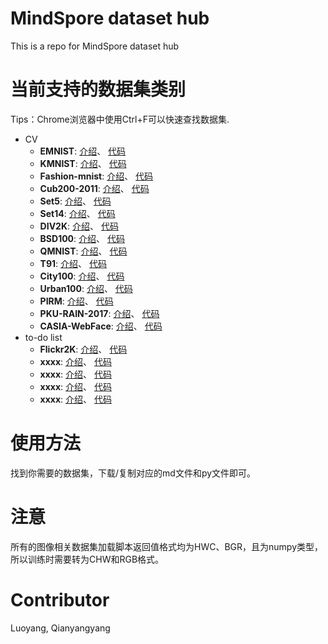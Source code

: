 # MindSpore dataset hub
This is a repo for MindSpore dataset hub

# 当前支持的数据集类别
Tips：Chrome浏览器中使用Ctrl+F可以快速查找数据集.

+ CV
  + **EMNIST**: [介绍](docs/emnist.md)、 [代码](./cv/emnist.py)
  + **KMNIST**: [介绍](docs/kmnist.md)、 [代码](./cv/kmnist.py)
  + **Fashion-mnist**: [介绍](docs/fashion-mnist.md)、 [代码](./cv/fashion-mnist.py)
  + **Cub200-2011**: [介绍](docs/cub200_2011.md)、 [代码](./cv/cub200_2011.py)
  + **Set5**: [介绍](docs/set5.md)、 [代码](./cv/set5.py)
  + **Set14**: [介绍](docs/set14.md)、 [代码](./cv/set14.py)
  + **DIV2K**: [介绍](docs/div2k.md)、 [代码](./cv/div2k.py)
  + **BSD100**: [介绍](./docs/bsd100.md)、 [代码](./cv/bsd100.py)
  + **QMNIST**: [介绍](./docs/qmnist.md)、 [代码](./cv/qmnist.py)
  + **T91**: [介绍](./docs/t91.md)、 [代码](./cv/t91.py)
  + **City100**: [介绍](./docs/city100.md)、 [代码](./cv/city100.py)
  + **Urban100**: [介绍](./docs/urban100.md)、 [代码](./cv/urban100.py)
  + **PIRM**: [介绍](./docs/pirm.md)、 [代码](./cv/pirm.py)
  + **PKU-RAIN-2017**: [介绍](./docs/raindata.md)、 [代码](./cv/raindata.py)
  + **CASIA-WebFace**: [介绍](./docs/webface.md)、 [代码](./cv/webface.py)
+ to-do list
  + **Flickr2K**: [介绍](./docs/flickr2k.md)、 [代码](./cv/flickr2k.py)
  + **xxxx**: [介绍](./docs/xxx.md)、 [代码](./cv/xxx.py)
  + **xxxx**: [介绍](./docs/xxx.md)、 [代码](./cv/xxx.py)
  + **xxxx**: [介绍](./docs/xxx.md)、 [代码](./cv/xxx.py)
  + **xxxx**: [介绍](./docs/xxx.md)、 [代码](./cv/xxx.py)
    
# 使用方法

找到你需要的数据集，下载/复制对应的md文件和py文件即可。

# 注意

所有的图像相关数据集加载脚本返回值格式均为HWC、BGR，且为numpy类型，所以训练时需要转为CHW和RGB格式。

# Contributor

Luoyang, Qianyangyang

